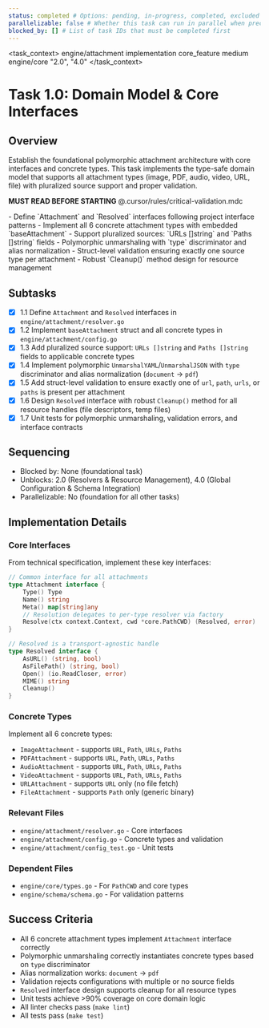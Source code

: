 ```yaml
---
status: completed # Options: pending, in-progress, completed, excluded
parallelizable: false # Whether this task can run in parallel when preconditions are met
blocked_by: [] # List of task IDs that must be completed first
---
```


<task_context>
<domain>engine/attachment</domain>
<type>implementation</type>
<scope>core_feature</scope>
<complexity>medium</complexity>
<dependencies>engine/core</dependencies>
<unblocks>"2.0", "4.0"</unblocks>
</task_context>

# Task 1.0: Domain Model & Core Interfaces

## Overview

Establish the foundational polymorphic attachment architecture with core interfaces and concrete types. This task implements the type-safe domain model that supports all attachment types (image, PDF, audio, video, URL, file) with pluralized source support and proper validation.

<import>**MUST READ BEFORE STARTING** @.cursor/rules/critical-validation.mdc</import>

<requirements>
- Define `Attachment` and `Resolved` interfaces following project interface patterns
- Implement all 6 concrete attachment types with embedded `baseAttachment`
- Support pluralized sources: `URLs []string` and `Paths []string` fields
- Polymorphic unmarshaling with `type` discriminator and alias normalization
- Struct-level validation ensuring exactly one source type per attachment
- Robust `Cleanup()` method design for resource management
</requirements>

## Subtasks

- [x] 1.1 Define `Attachment` and `Resolved` interfaces in `engine/attachment/resolver.go`
- [x] 1.2 Implement `baseAttachment` struct and all concrete types in `engine/attachment/config.go`
- [x] 1.3 Add pluralized source support: `URLs []string` and `Paths []string` fields to applicable concrete types
- [x] 1.4 Implement polymorphic `UnmarshalYAML`/`UnmarshalJSON` with `type` discriminator and alias normalization (`document` → `pdf`)
- [x] 1.5 Add struct-level validation to ensure exactly one of `url`, `path`, `urls`, or `paths` is present per attachment
- [x] 1.6 Design `Resolved` interface with robust `Cleanup()` method for all resource handles (file descriptors, temp files)
- [x] 1.7 Unit tests for polymorphic unmarshaling, validation errors, and interface contracts

## Sequencing

- Blocked by: None (foundational task)
- Unblocks: 2.0 (Resolvers & Resource Management), 4.0 (Global Configuration & Schema Integration)
- Parallelizable: No (foundation for all other tasks)

## Implementation Details

### Core Interfaces

From technical specification, implement these key interfaces:

```go
// Common interface for all attachments
type Attachment interface {
    Type() Type
    Name() string
    Meta() map[string]any
    // Resolution delegates to per-type resolver via factory
    Resolve(ctx context.Context, cwd *core.PathCWD) (Resolved, error)
}

// Resolved is a transport-agnostic handle
type Resolved interface {
    AsURL() (string, bool)
    AsFilePath() (string, bool)
    Open() (io.ReadCloser, error)
    MIME() string
    Cleanup()
}
```

### Concrete Types

Implement all 6 concrete types:

- `ImageAttachment` - supports `URL`, `Path`, `URLs`, `Paths`
- `PDFAttachment` - supports `URL`, `Path`, `URLs`, `Paths`
- `AudioAttachment` - supports `URL`, `Path`, `URLs`, `Paths`
- `VideoAttachment` - supports `URL`, `Path`, `URLs`, `Paths`
- `URLAttachment` - supports `URL` only (no file fetch)
- `FileAttachment` - supports `Path` only (generic binary)

### Relevant Files

- `engine/attachment/resolver.go` - Core interfaces
- `engine/attachment/config.go` - Concrete types and validation
- `engine/attachment/config_test.go` - Unit tests

### Dependent Files

- `engine/core/types.go` - For `PathCWD` and core types
- `engine/schema/schema.go` - For validation patterns

## Success Criteria

- All 6 concrete attachment types implement `Attachment` interface correctly
- Polymorphic unmarshaling correctly instantiates concrete types based on `type` discriminator
- Alias normalization works: `document` → `pdf`
- Validation rejects configurations with multiple or no source fields
- `Resolved` interface design supports cleanup for all resource types
- Unit tests achieve >90% coverage on core domain logic
- All linter checks pass (`make lint`)
- All tests pass (`make test`)
